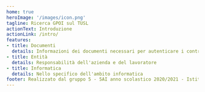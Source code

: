 ```yaml
---
home: true
heroImage: '/images/icon.png'
tagline: Ricerca GPOI sul TUSL
actionText: Introduzione
actionLink: /intro/
features:
- title: Documenti
  details: Informazioni dei documenti necessari per autenticare i controlli sull'agibilità della struttura
- title: Entità
  details: Responsabilità dell'azienda e del lavoratore
- title: Informatica
  details: Nello specifico dell'ambito informatica
footer: Realizzato dal gruppo 5 - 5AI anno scolastico 2020/2021 - Istituto Olivetti di Ivrea
---
```

